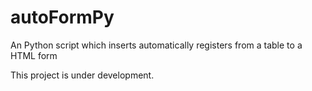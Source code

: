 # autoFormPy
An Python script which inserts automatically registers from a table to a HTML form

This project is under development.
